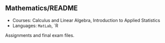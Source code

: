 ## Mathematics/README

- Courses: Calculus and Linear Algebra, Introduction to Applied Statistics
- Languages: `MatLab`, `R

Assignments and final exam files.
